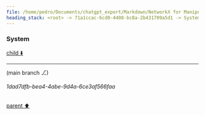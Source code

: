 ```yaml
---
file: /home/pedro/Documents/chatgpt_export/Markdown/NetworkX for Manipulating ASTs.md
heading_stack: <root> -> 71a1ccac-6cd0-4408-bc8a-2b431709a5d1 -> System
---
```

### System

[child ⬇️](#1dad7dfb-bea4-4abe-9d4a-6ce3af566faa)

---

(main branch ⎇)
###### 1dad7dfb-bea4-4abe-9d4a-6ce3af566faa
[parent ⬆️](#71a1ccac-6cd0-4408-bc8a-2b431709a5d1)

